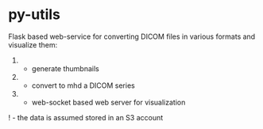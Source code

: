 # py-utils

Flask based web-service for converting DICOM files in various formats and visualize them:

1. - generate thumbnails
2. - convert to mhd a DICOM series
3. - web-socket based web server for visualization

! - the data is assumed stored in an S3 account
